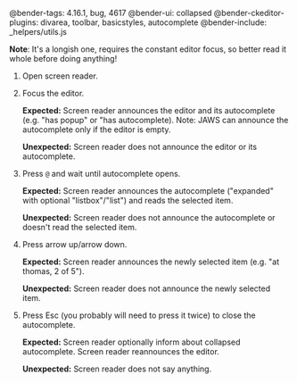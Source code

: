 @bender-tags: 4.16.1, bug, 4617
@bender-ui: collapsed
@bender-ckeditor-plugins: divarea, toolbar, basicstyles, autocomplete
@bender-include: _helpers/utils.js

**Note**: It's a longish one, requires the constant editor focus, so better read it whole before doing anything!

1. Open screen reader.
2. Focus the editor.

	**Expected:** Screen reader announces the editor and its autocomplete (e.g. "has popup" or "has autocomplete). Note: JAWS can announce the autocomplete only if the editor is empty.

	**Unexpected:** Screen reader does not announce the editor or its autocomplete.

3. Press `@` and wait until autocomplete opens.

	**Expected:** Screen reader announces the autocomplete ("expanded" with optional "listbox"/"list") and reads the selected item.

	**Unexpected:** Screen reader does not announce the autocomplete or doesn't read the selected item.

4. Press arrow up/arrow down.

	**Expected:** Screen reader announces the newly selected item (e.g. "at thomas, 2 of 5").

	**Unexpected:** Screen reader does not announce the newly selected item.

5. Press Esc (you probably will need to press it twice) to close the autocomplete.

	**Expected:** Screen reader optionally inform about collapsed autocomplete. Screen reader reannounces the editor.

	**Unexpected:** Screen reader does not say anything.
